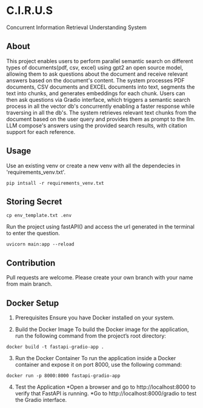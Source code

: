 # C.I.R.U.S
Concurrent Information Retrieval Understanding System

## About

This project enables users to perform parallel semantic search on different types of documents(pdf, csv, excel) using gpt2 an open source model, allowing them to ask questions about the document and receive relevant answers based on the document's content. The system processes PDF documents, CSV documents and EXCEL documents into text, segments the text into chunks, and generates embeddings for each chunk. Users can then ask questions via Gradio interface, which triggers a semantic search process in all the vector db's concurrently enabling a faster response while traversing in all the db's. The system retrieves relevant text chunks from the document based on the user query and provides them as prompt to the llm. LLM compose's answers using the provided search results, with citation support for each reference.

## Usage

Use an existing venv or create a new venv with all the dependecies in 'requirements_venv.txt'.

```
pip intsall -r requirements_venv.txt
```

## Storing Secret

```
cp env_template.txt .env
```

Run the project using fastAPI() and access the url generated in the terminal to enter the question.

```
uvicorn main:app --reload
```

## Contribution

Pull requests are welcome. Please create your own branch with your name from main branch.



## Docker Setup
1. Prerequisites
Ensure you have Docker installed on your system.

2. Build the Docker Image
To build the Docker image for the application, run the following command from the project’s root directory:

```
docker build -t fastapi-gradio-app .
```

3. Run the Docker Container
To run the application inside a Docker container and expose it on port 8000, use the following command:

```
docker run -p 8000:8000 fastapi-gradio-app
```
4. Test the Application
  *Open a browser and go to http://localhost:8000 to verify that FastAPI is running.
  *Go to http://localhost:8000/gradio to test the Gradio interface.